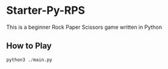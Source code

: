 # Starter-Py-RPS
This is a beginner Rock Paper Scissors game written in Python

## How to Play
```python
python3 ./main.py
```